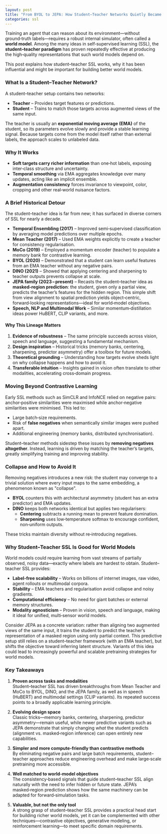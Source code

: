 ```yaml
---
layout: post
title: "From BYOL to JEPA: How Student–Teacher Networks Quietly Became the Brains Behind World Models"
categories: ssl
---
```


Training an agent that can reason about its environment—without ground‑truth labels—requires a robust internal simulator, often called a **world model**.  Among the many ideas in self‑supervised learning (SSL), the **student–teacher paradigm** has proven repeatedly effective at producing the high‑quality representations that such world models depend on.

This post explains how student–teacher SSL works, why it has been influential and might be important for building better world models. 

### What Is a Student–Teacher Network?

A student–teacher setup contains two networks:

* **Teacher** – Provides target features or predictions.  
* **Student** – Trains to match those targets across augmented views of the same input.

The teacher is usually an **exponential moving average (EMA)** of the student, so its parameters evolve slowly and provide a stable learning signal.  Because targets come from the model itself rather than external labels, the approach scales to unlabeled data.

### Why It Works

* **Soft targets carry richer information** than one‑hot labels, exposing inter‑class structure and uncertainty.  
* **Temporal smoothing** via EMA aggregates knowledge over many updates, acting like an implicit ensemble.  
* **Augmentation consistency** forces invariance to viewpoint, color, cropping and other real‑world nuisance factors.

### A Brief Historical Detour

The student–teacher idea is far from new; it has surfaced in diverse corners of SSL for nearly a decade.

* **Temporal Ensembling (2017)** – Improved semi‑supervised classification by averaging model predictions over multiple epochs.  
* **Mean Teacher (2017)** – Used EMA weights explicitly to create a teacher for consistency regularisation.  
* **MoCo (2019)** – Employed a momentum encoder (teacher) to populate a memory bank for contrastive learning.  
* **BYOL (2020)** – Demonstrated that a student can learn useful features from an EMA teacher without any negative pairs.  
* **DINO (2021)** – Showed that applying centering and sharpening to teacher outputs prevents collapse at scale.  
* **JEPA family (2023 – present)** – Recasts the student–teacher idea as **masked‑region prediction**: the student, given only a partial view, predicts the teacher’s features for the hidden region.  This simple shift from view alignment to spatial prediction yields object‑centric, forward‑looking representations—ideal for world‑model objectives. 
* **Speech, NLP and Multimodal Work** – Similar momentum‑distillation ideas power HuBERT, CLIP variants, and more.

#### Why This Lineage Matters

1. **Evidence of robustness** – The same principle succeeds across vision, speech and language, suggesting a fundamental mechanism.  
2. **Design inspiration** – Historical tricks (memory banks, centering, sharpening, predictor asymmetry) offer a toolbox for future models.  
3. **Theoretical grounding** – Understanding how targets evolve sheds light on why collapse happens and how to avoid it.  
4. **Transferable intuition** – Insights gained in vision often translate to other modalities, accelerating cross‑domain progress.


### Moving Beyond Contrastive Learning

Early SSL methods such as SimCLR and InfoNCE relied on negative pairs: anchor‑positive similarities were maximised while anchor‑negative similarities were minimised.  This led to:

* Large batch‑size requirements.  
* Risk of **false negatives** when semantically similar images were pushed apart.  
* Additional engineering (memory banks, distributed synchronisation).

Student–teacher methods sidestep these issues by **removing negatives altogether**.  Instead, learning is driven by matching the teacher’s targets, greatly simplifying training and improving stability.


### Collapse and How to Avoid It

Removing negatives introduces a new risk: the student may converge to a trivial solution where every input maps to the same embedding, a phenomenon known as "collapse".

* **BYOL** counters this with architectural asymmetry (student has an extra predictor) and EMA updates.  
* **DINO** keeps both networks identical but applies two regularisers:  
  * **Centering** subtracts a running mean to prevent feature domination.  
  * **Sharpening** uses low‑temperature softmax to encourage confident, non‑uniform outputs.

These tricks maintain diversity without re‑introducing negatives.


### Why Student–Teacher SSL Is Good for World Models

World models could require learning from vast streams of partially observed, noisy data—exactly where labels are hardest to obtain.  Student–teacher SSL provides:

* **Label‑free scalability** – Works on billions of internet images, raw video, agent rollouts or multimodal corpora.  
* **Stability** – EMA teachers and regularisation avoid collapse and noisy gradients.  
* **Computational efficiency** – No need for giant batches or external memory structures.  
* **Modality agnosticism** – Proven in vision, speech and language, making it ideal for unified, multi‑sensor world models.


Consider JEPA as a concrete variation: rather than aligning two augmented views of the same input, it trains the student to predict the teacher’s representation of a masked region using only partial context. This predictive setup still relies on a student–teacher framework (with an EMA teacher), but shifts the objective toward inferring latent structure.  Variants of this idea could lead to increasingly powerful and scalable pretraining strategies for world models.


### Key Takeaways

1. **Proven across tasks and modalities**  
   Student–teacher SSL has driven breakthroughs from Mean Teacher and MoCo to BYOL, DINO, and the JEPA family, as well as in speech (HuBERT) and multimodal settings (CLIP variants). Its repeated success points to a broadly applicable learning principle.

2. **Evolving design space**  
   Classic tricks—memory banks, centering, sharpening, predictor asymmetry—remain useful, while newer predictive variants such as JEPA demonstrate that simply changing *what* the student predicts (alignment vs. masked‑region inference) can open entirely new capabilities.

3. **Simpler and more compute‑friendly than contrastive methods**  
   By eliminating negative pairs and large batch requirements, student–teacher approaches reduce engineering overhead and make large‑scale pretraining more accessible.

4. **Well matched to world‑model objectives**  
   The consistency‑based signals that guide student–teacher SSL align naturally with the need to infer hidden or future state. JEPA’s masked‑region prediction shows how the same machinery can be adapted for forward‑simulation tasks.

5. **Valuable, but not the only tool**  
   A strong grasp of student–teacher SSL provides a practical head start for building richer world models, yet it can be complemented with other techniques—contrastive objectives, generative modeling, or reinforcement learning—to meet specific domain requirements.
